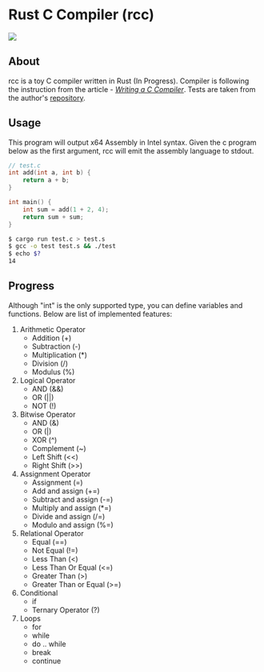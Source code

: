 # Rust C Compiler (rcc)
[![](http://img.shields.io/badge/license-MIT-blue.svg)](./LICENSE)

## About
rcc is a toy C compiler written in Rust (In Progress). Compiler is following the instruction from the article - [*Writing a C Compiler*](https://norasandler.com/archive/).  Tests are taken from the author's [repository](https://github.com/nlsandler/write_a_c_compiler).

## Usage
This program will output x64 Assembly in Intel syntax. Given the c program below as the first argument, rcc will emit the assembly language to stdout.

```c
// test.c
int add(int a, int b) {
    return a + b;
}

int main() {
    int sum = add(1 + 2, 4);
    return sum + sum;
}
```
```bash
$ cargo run test.c > test.s
$ gcc -o test test.s && ./test
$ echo $?
14
```

## Progress
Although "int" is the only supported type, you can define variables and functions. Below are list of implemented features:
1. Arithmetic Operator 
   * Addition (+)
   * Subtraction (-) 
   * Multiplication (*)
   * Division (/)
   * Modulus (%)
2. Logical Operator 
   * AND (&&)
   * OR (||) 
   * NOT (!)
3. Bitwise Operator
   * AND (&) 
   * OR (|)
   * XOR (^)
   * Complement (~)
   * Left Shift (<<) 
   * Right Shift (>>)
4. Assignment Operator
   * Assignment (=)
   * Add and assign (+=)
   * Subtract and assign (-=)
   * Multiply and assign (*=)
   * Divide and assign (/=)
   * Modulo and assign (%=)
5. Relational Operator
   * Equal (==)
   * Not Equal (!=)
   * Less Than (<)
   * Less Than Or Equal (<=)
   * Greater Than (>)
   * Greater Than or Equal (>=)
6. Conditional
   * if
   * Ternary Operator (?)
7. Loops 
   * for
   * while
   * do .. while
   * break
   * continue



